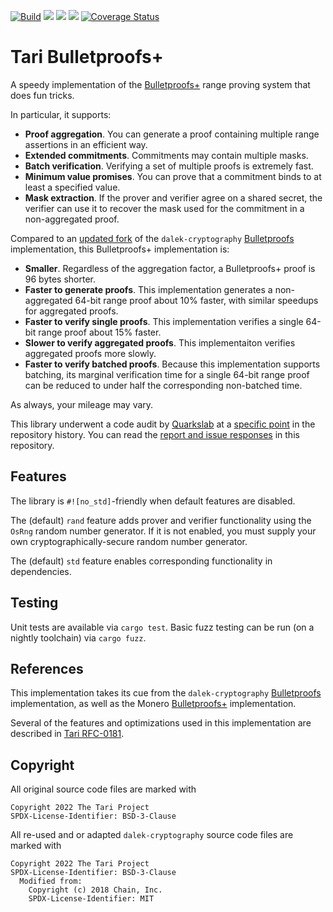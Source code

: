[![Build](https://circleci.com/gh/tari-project/tari/tree/development.svg?style=svg)](https://circleci.com/gh/tari-project/tari/tree/development)
![](https://github.com/tari-project/bulletproofs-plus/workflows/Security%20audit/badge.svg)
![](https://github.com/tari-project/bulletproofs-plus/workflows/Clippy/badge.svg)
![](https://github.com/tari-project/bulletproofs-plus/workflows/Test/badge.svg)
[![Coverage Status](https://coveralls.io/repos/github/tari-project/bulletproofs-plus/badge.svg?branch=main)](https://coveralls.io/github/tari-project/bulletproofs-plus?branch=main)


# Tari Bulletproofs+

A speedy implementation of the [Bulletproofs+](https://eprint.iacr.org/2020/735) range proving system that does fun tricks.

In particular, it supports:
- **Proof aggregation**. You can generate a proof containing multiple range assertions in an efficient way.
- **Extended commitments**. Commitments may contain multiple masks.
- **Batch verification**. Verifying a set of multiple proofs is extremely fast.
- **Minimum value promises**. You can prove that a commitment binds to at least a specified value.
- **Mask extraction**. If the prover and verifier agree on a shared secret, the verifier can use it to recover the mask used for the commitment in a non-aggregated proof.

Compared to an [updated fork](https://github.com/tari-project/bulletproofs) of the `dalek-cryptography` [Bulletproofs](https://github.com/dalek-cryptography/bulletproofs) implementation, this Bulletproofs+ implementation is:
- **Smaller**. Regardless of the aggregation factor, a Bulletproofs+ proof is 96 bytes shorter.
- **Faster to generate proofs**. This implementation generates a non-aggregated 64-bit range proof about 10% faster, with similar speedups for aggregated proofs.
- **Faster to verify single proofs**. This implementation verifies a single 64-bit range proof about 15% faster.
- **Slower to verify aggregated proofs**. This implementaiton verifies aggregated proofs more slowly.
- **Faster to verify batched proofs**. Because this implementation supports batching, its marginal verification time for a single 64-bit range proof can be reduced to under half the corresponding non-batched time.

As always, your mileage may vary.

This library underwent a code audit by [Quarkslab](https://www.quarkslab.com/) at a [specific point](https://github.com/tari-project/bulletproofs-plus/releases/tag/pre-audit-commit) in the repository history. You can read the [report and issue responses](docs/quarkslab-audit/README.md) in this repository.

## Features

The library is `#![no_std]`-friendly when default features are disabled.

The (default) `rand` feature adds prover and verifier functionality using the `OsRng` random number generator.
If it is not enabled, you must supply your own cryptographically-secure random number generator.

The (default) `std` feature enables corresponding functionality in dependencies.

## Testing

Unit tests are available via `cargo test`. Basic fuzz testing can be run (on a nightly toolchain) via `cargo fuzz`.

## References

This implementation takes its cue from the `dalek-cryptography` [Bulletproofs](https://github.com/dalek-cryptography/bulletproofs) implementation, as well as the Monero [Bulletproofs+](https://www.getmonero.org/2020/12/24/Bulletproofs+-in-Monero.html) implementation.

Several of the features and optimizations used in this implementation are described in [Tari RFC-0181](https://rfc.tari.com/RFC-0181_BulletproofsPlus.html).

## Copyright

All original source code files are marked with
```
Copyright 2022 The Tari Project
SPDX-License-Identifier: BSD-3-Clause
```
All re-used and or adapted `dalek-cryptography` source code files are marked with
```
Copyright 2022 The Tari Project
SPDX-License-Identifier: BSD-3-Clause
  Modified from:
    Copyright (c) 2018 Chain, Inc.
    SPDX-License-Identifier: MIT
```
